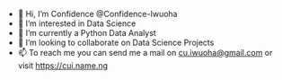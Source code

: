 - 👋 Hi, I’m Confidence @Confidence-Iwuoha
- 👀 I’m interested in Data Science
- 🌱 I’m currently a Python Data Analyst
- 💞️ I’m looking to collaborate on Data Science Projects 
- 📫 To reach me you can send me a mail on cu.iwuoha@gmail.com or visit https://cui.name.ng

<!---
Confidence-Iwuoha/Confidence-Iwuoha is a ✨ special ✨ repository because its `README.md` (this file) appears on your GitHub profile.
You can click the Preview link to take a look at your changes.
--->
